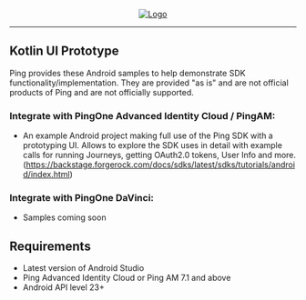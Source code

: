 <p align="center">
  <a href="https://github.com/ForgeRock/sdk-sample-apps">
    <img src="https://cdn.forgerock.com/logo/interim/Logo-PingIdentity-ForgeRock-Hor-FullColor.svg" alt="Logo">
  </a>
  <hr/>
</p>

## Kotlin UI Prototype

Ping provides these Android samples to help demonstrate SDK functionality/implementation. They are provided "as is" and are not official products of Ping and are not officially supported.

### Integrate with PingOne Advanced Identity Cloud / PingAM:

- An example Android project making full use of the Ping SDK with a prototyping UI. Allows to explore the SDK uses in detail with example calls for running Journeys, getting OAuth2.0 tokens, User Info and more. 
  (https://backstage.forgerock.com/docs/sdks/latest/sdks/tutorials/android/index.html)


### Integrate with PingOne DaVinci:

- Samples coming soon

## Requirements

- Latest version of Android Studio
- Ping Advanced Identity Cloud or Ping AM 7.1 and above
- Android API level 23+

